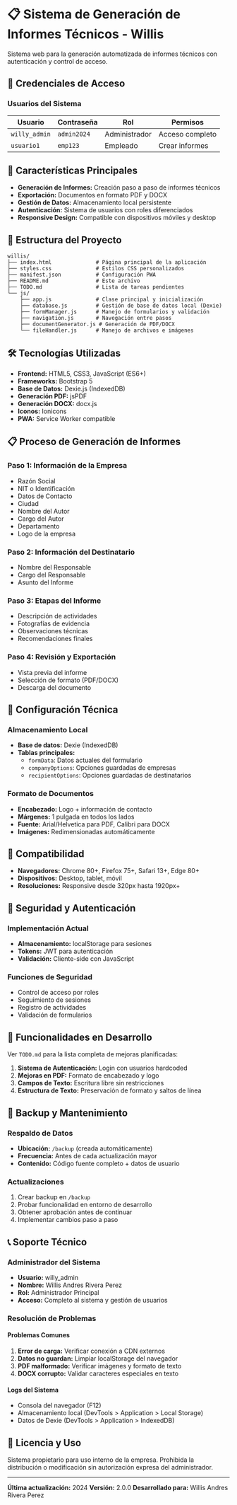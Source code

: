 # 📋 Sistema de Generación de Informes Técnicos - Willis

Sistema web para la generación automatizada de informes técnicos con autenticación y control de acceso.

## 🔐 Credenciales de Acceso

### Usuarios del Sistema

| Usuario       | Contraseña  | Rol           | Permisos        |
| ------------- | ----------- | ------------- | --------------- |
| `willy_admin` | `admin2024` | Administrador | Acceso completo |
| `usuario1`    | `emp123`    | Empleado      | Crear informes  |

## 🚀 Características Principales

- **Generación de Informes:** Creación paso a paso de informes técnicos
- **Exportación:** Documentos en formato PDF y DOCX
- **Gestión de Datos:** Almacenamiento local persistente
- **Autenticación:** Sistema de usuarios con roles diferenciados
- **Responsive Design:** Compatible con dispositivos móviles y desktop

## 📁 Estructura del Proyecto

```
willis/
├── index.html              # Página principal de la aplicación
├── styles.css              # Estilos CSS personalizados
├── manifest.json           # Configuración PWA
├── README.md               # Este archivo
├── TODO.md                 # Lista de tareas pendientes
└── js/
    ├── app.js              # Clase principal y inicialización
    ├── database.js         # Gestión de base de datos local (Dexie)
    ├── formManager.js      # Manejo de formularios y validación
    ├── navigation.js       # Navegación entre pasos
    ├── documentGenerator.js # Generación de PDF/DOCX
    └── fileHandler.js      # Manejo de archivos e imágenes
```

## 🛠️ Tecnologías Utilizadas

- **Frontend:** HTML5, CSS3, JavaScript (ES6+)
- **Frameworks:** Bootstrap 5
- **Base de Datos:** Dexie.js (IndexedDB)
- **Generación PDF:** jsPDF
- **Generación DOCX:** docx.js
- **Iconos:** Ionicons
- **PWA:** Service Worker compatible

## 📋 Proceso de Generación de Informes

### Paso 1: Información de la Empresa

- Razón Social
- NIT o Identificación
- Datos de Contacto
- Ciudad
- Nombre del Autor
- Cargo del Autor
- Departamento
- Logo de la empresa

### Paso 2: Información del Destinatario

- Nombre del Responsable
- Cargo del Responsable
- Asunto del Informe

### Paso 3: Etapas del Informe

- Descripción de actividades
- Fotografías de evidencia
- Observaciones técnicas
- Recomendaciones finales

### Paso 4: Revisión y Exportación

- Vista previa del informe
- Selección de formato (PDF/DOCX)
- Descarga del documento

## 🔧 Configuración Técnica

### Almacenamiento Local

- **Base de datos:** Dexie (IndexedDB)
- **Tablas principales:**
  - `formData`: Datos actuales del formulario
  - `companyOptions`: Opciones guardadas de empresas
  - `recipientOptions`: Opciones guardadas de destinatarios

### Formato de Documentos

- **Encabezado:** Logo + información de contacto
- **Márgenes:** 1 pulgada en todos los lados
- **Fuente:** Arial/Helvetica para PDF, Calibri para DOCX
- **Imágenes:** Redimensionadas automáticamente

## 📱 Compatibilidad

- **Navegadores:** Chrome 80+, Firefox 75+, Safari 13+, Edge 80+
- **Dispositivos:** Desktop, tablet, móvil
- **Resoluciones:** Responsive desde 320px hasta 1920px+

## 🔐 Seguridad y Autenticación

### Implementación Actual

- **Almacenamiento:** localStorage para sesiones
- **Tokens:** JWT para autenticación
- **Validación:** Cliente-side con JavaScript

### Funciones de Seguridad

- Control de acceso por roles
- Seguimiento de sesiones
- Registro de actividades
- Validación de formularios

## 🚧 Funcionalidades en Desarrollo

Ver `TODO.md` para la lista completa de mejoras planificadas:

1. **Sistema de Autenticación:** Login con usuarios hardcoded
2. **Mejoras en PDF:** Formato de encabezado y logo
3. **Campos de Texto:** Escritura libre sin restricciones
4. **Estructura de Texto:** Preservación de formato y saltos de línea

## 🔄 Backup y Mantenimiento

### Respaldo de Datos

- **Ubicación:** `/backup` (creada automáticamente)
- **Frecuencia:** Antes de cada actualización mayor
- **Contenido:** Código fuente completo + datos de usuario

### Actualizaciones

1. Crear backup en `/backup`
2. Probar funcionalidad en entorno de desarrollo
3. Obtener aprobación antes de continuar
4. Implementar cambios paso a paso

## 📞 Soporte Técnico

### Administrador del Sistema

- **Usuario:** willy_admin
- **Nombre:** Willis Andres Rivera Perez
- **Rol:** Administrador Principal
- **Acceso:** Completo al sistema y gestión de usuarios

### Resolución de Problemas

#### Problemas Comunes

1. **Error de carga:** Verificar conexión a CDN externos
2. **Datos no guardan:** Limpiar localStorage del navegador
3. **PDF malformado:** Verificar imágenes y formato de texto
4. **DOCX corrupto:** Validar caracteres especiales en texto

#### Logs del Sistema

- Consola del navegador (F12)
- Almacenamiento local (DevTools > Application > Local Storage)
- Datos de Dexie (DevTools > Application > IndexedDB)

## 📄 Licencia y Uso

Sistema propietario para uso interno de la empresa. Prohibida la distribución o modificación sin autorización expresa del administrador.

---

**Última actualización:** 2024
**Versión:** 2.0.0
**Desarrollado para:** Willis Andres Rivera Perez
